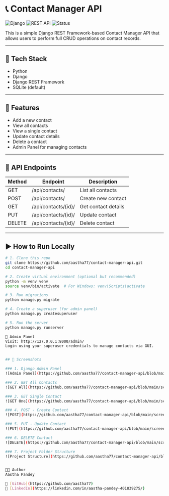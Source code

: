 # 📞 Contact Manager API

![Django](https://img.shields.io/badge/Backend-Django-092E20?style=flat&logo=django&logoColor=white)
![REST API](https://img.shields.io/badge/API-REST--Framework-ff69b4)
![Status](https://img.shields.io/badge/Status-Completed-brightgreen)

This is a simple Django REST Framework-based Contact Manager API that allows users to perform full CRUD operations on contact records.

---

## 🔧 Tech Stack

- Python
- Django
- Django REST Framework
- SQLite (default)

---

## 📁 Features

- Add a new contact
- View all contacts
- View a single contact
- Update contact details
- Delete a contact
- Admin Panel for managing contacts

---

## 🧪 API Endpoints

| Method | Endpoint                | Description            |
|--------|-------------------------|------------------------|
| GET    | /api/contacts/          | List all contacts      |
| POST   | /api/contacts/          | Create new contact     |
| GET    | /api/contacts/{id}/     | Get contact details    |
| PUT    | /api/contacts/{id}/     | Update contact         |
| DELETE | /api/contacts/{id}/     | Delete contact         |

---

## ▶️ How to Run Locally

```bash
# 1. Clone this repo
git clone https://github.com/aastha77/contact-manager-api.git
cd contact-manager-api

# 2. Create virtual environment (optional but recommended)
python -m venv venv
source venv/bin/activate  # For Windows: venv\Scripts\activate

# 3. Run migrations
python manage.py migrate

# 4. Create a superuser (for admin panel)
python manage.py createsuperuser

# 5. Run the server
python manage.py runserver

🔐 Admin Panel
Visit: http://127.0.0.1:8000/admin/
Login using your superuser credentials to manage contacts via GUI.


## 📸 Screenshots

### 1. Django Admin Panel
![Admin Panel](https://github.com/aastha77/contact-manager-api/blob/main/screenshots/admin_panel.png)

### 2. GET All Contacts
![GET All](https://github.com/aastha77/contact-manager-api/blob/main/screenshots/get_all_contacts.png)

### 3. GET Single Contact
![GET One](https://github.com/aastha77/contact-manager-api/blob/main/screenshots/get_single_contact.png)

### 4. POST - Create Contact
![POST](https://github.com/aastha77/contact-manager-api/blob/main/screenshots/post_create_contact.png)

### 5. PUT - Update Contact
![PUT](https://github.com/aastha77/contact-manager-api/blob/main/screenshots/put_update_contact.png)

### 6. DELETE Contact
![DELETE](https://github.com/aastha77/contact-manager-api/blob/main/screenshots/delete_contact.png)

### 7. Project Folder Structure
![Project Structure](https://github.com/aastha77/contact-manager-api/blob/main/screenshots/project_structure.png)


🧑‍💻 Author
Aastha Pandey

🔗 [GitHub](https://github.com/aastha77)  
🔗 [LinkedIn](https://linkedin.com/in/aastha-pandey-401839275/)
